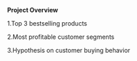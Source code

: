 **Project Overview**

  1.Top 3 bestselling products
  
  2.Most profitable customer segments
  
  3.Hypothesis on customer buying behavior
  
